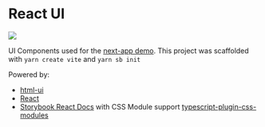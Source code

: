 # React UI

[<img src="https://codecov.io/gh/psychobolt/vite-storybook-boilerplate/branch/main/graph/badge.svg?flag=react-ui">](https://codecov.io/gh/psychobolt/vite-storybook-boilerplate/tree/main/packages/react-ui)

UI Components used for the [next-app demo](https://github.com/psychobolt/vite-storybook-boilerplate/tree/main/apps/next-app). This project was scaffolded with `yarn create vite` and `yarn sb init`

Powered by:

- [html-ui](https://github.com/psychobolt/vite-storybook-boilerplate/tree/main/packages/html-ui)
- [React](https://react.dev)
- [Storybook React Docs](https://storybook.js.org/docs/react/writing-docs/introduction) with CSS Module support [typescript-plugin-css-modules](https://github.com/mrmckeb/typescript-plugin-css-modules)
